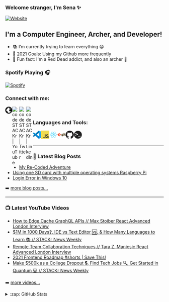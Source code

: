 ### Welcome stranger, I'm Sena :sparkles:

[![Website](
https://img.shields.io/website?down_message=https%3A%2F%2Fsenakavukcu.com&label=senakavukcu.com&logoColor=blue&up_color=blue&up_message=VISIT&url=https%3A%2F%2Fsenakavukcu.com)](https://senakavukcu.com)

## I'm a Computer Engineer, Archer, and Developer!

- :books: I’m currently trying to learn everything :grin:
- :sunflower: 2021 Goals: Using my Github more frequently
- :racehorse: Fun fact: I'm a Red Dead addict, and also an archer :dart:

### Spotify Playing 🎧

[![Spotify](https://novatorem-senakvkc.vercel.app/api/spotify)](https://open.spotify.com/user/11144727556)

### Connect with me:

[<img align="left" alt="codeSTACKr.com" width="22px" src="https://raw.githubusercontent.com/iconic/open-iconic/master/svg/globe.svg" />][website]
[<img align="left" alt="codeSTACKr | YouTube" width="22px" src="https://cdn.jsdelivr.net/npm/simple-icons@v3/icons/youtube.svg" />][youtube]
[<img align="left" alt="codeSTACKr | Twitter" width="22px" src="https://cdn.jsdelivr.net/npm/simple-icons@v3/icons/twitter.svg" />][twitter]
[<img align="left" alt="codeSTACKr | LinkedIn" width="22px" src="https://cdn.jsdelivr.net/npm/simple-icons@v3/icons/linkedin.svg" />][linkedin]

<br />

### Languages and Tools:

[<img align="left" alt="Visual Studio Code" width="26px" src="https://raw.githubusercontent.com/github/explore/80688e429a7d4ef2fca1e82350fe8e3517d3494d/topics/visual-studio-code/visual-studio-code.png" />][webdevplaylist]
[<img align="left" alt="JavaScript" width="26px" src="https://raw.githubusercontent.com/github/explore/80688e429a7d4ef2fca1e82350fe8e3517d3494d/topics/javascript/javascript.png" />][jsplaylist]
[<img align="left" alt="React" width="26px" src="https://raw.githubusercontent.com/github/explore/80688e429a7d4ef2fca1e82350fe8e3517d3494d/topics/react/react.png" />][reactplaylist]
[<img align="left" alt="Git" width="26px" src="https://raw.githubusercontent.com/github/explore/80688e429a7d4ef2fca1e82350fe8e3517d3494d/topics/git/git.png" />][webdevplaylist]
[<img align="left" alt="GitHub" width="26px" src="https://raw.githubusercontent.com/github/explore/78df643247d429f6cc873026c0622819ad797942/topics/github/github.png" />][webdevplaylist]
[<img align="left" alt="Terminal" width="26px" src="https://raw.githubusercontent.com/github/explore/80688e429a7d4ef2fca1e82350fe8e3517d3494d/topics/terminal/terminal.png" />][webdevplaylist]

<br />
<br />

---

### 📕 Latest Blog Posts

<!-- BLOG-POST-LIST:START -->
- [My Re-Coded Adventure](https://senakavukcu.com/en/re-coded-maceram/)
- [Using one SD card with multiple operating systems Raspberry Pi](https://senakavukcu.com/en/tek-sd-kartta-birden-fazla-isletim-sistemi-calistirma/)
- [Login Error in Windows 10](https://senakavukcu.com/en/kullaniciadiveparolahatasi/)
<!-- BLOG-POST-LIST:END -->

➡️ [more blog posts...](https://senakavukcu.com/en/)

---

### 📺 Latest YouTube Videos

<!-- YOUTUBE:START -->
- [How to Edge Cache GraphQL APIs // Max Stoiber React Advanced London Interview](https://www.youtube.com/watch?v=zAXG-c_JrkQ)
- [$1M in 1000 Days❓, IDE vs Text Editor 🆚, & How Many Languages to Learn 📚 // STACKr News Weekly](https://www.youtube.com/watch?v=kroLbiFXMjw)
- [Remote Team Collaboration Techniques // Tara Z. Manicsic React Advanced London Interview](https://www.youtube.com/watch?v=vQjDWKy6Pcw)
- [2021 Frontend Roadmap #shorts | Save This!](https://www.youtube.com/watch?v=CxDwSZwysjQ)
- [Make $500k as a College Dropout 💲, Find Tech Jobs 🔍, Get Started in Quantum 💻 // STACKr News Weekly](https://www.youtube.com/watch?v=OttkdpbSchQ)
<!-- YOUTUBE:END -->

➡️ [more videos...](https://youtube.com/codestackr)

<details>
  <summary>:zap: GitHub Stats</summary>

  <img align="left" alt="Sena's GitHub Stats" src="https://github-readme-stats-flax-sigma-53.vercel.app/api?username=senakvkc&show_icons=true&hide_border=true" />

</details>

[website]: https://senakavukcu.com
[course]: http://vsCodeHero.com
[twitter]: https://twitter.com/codeSTACKr
[youtube]: https://www.youtube.com/channel/UCcs6hELDKiXYUMajbVGravA
[linkedin]: https://linkedin.com/in/sena-kavukcu
[webdevplaylist]: https://www.youtube.com/playlist?list=PLkwxH9e_vrAJ0WbEsFA9W3I1W-g_BTsbt
[jsplaylist]: https://www.youtube.com/playlist?list=PLkwxH9e_vrALRJKu7wfXby3MKeflhTu6B
[cssplaylist]: https://www.youtube.com/playlist?list=PLkwxH9e_vrALSdvZuEh6gqQdmDoDIoqz4
[reactplaylist]: https://www.youtube.com/playlist?list=PLkwxH9e_vrAK4TdffpxKY3QGyHCpxFcQ0
